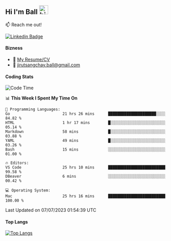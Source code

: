 ## Hi I'm Ball <img src="https://user-images.githubusercontent.com/1303154/88677602-1635ba80-d120-11ea-84d8-d263ba5fc3c0.gif" width="28px" height="28px" alt="hi">
 
:mailbox: Reach me out!

[![Linkedin Badge](https://img.shields.io/badge/-Jirut-0e76a8?style=flat&labelColor=0e76a8&logo=linkedin&logoColor=white)](https://www.linkedin.com/in/jirut-sangchay-338370251/)

<!-- TODO: Add last video link -->
#### Bizness
- :paperclip: [My Resume/CV](https://github.com/Jirut01/Jirut01/blob/main/file/jirut_resume.pdf)
- :email: jirutsangchay.ball@gmail.com

#### Coding Stats

<!--START_SECTION:waka-->
![Code Time](http://img.shields.io/badge/Code%20Time-18%20hrs%2032%20mins-blue)

📊 **This Week I Spent My Time On** 

```text
💬 Programming Languages: 
Go                       21 hrs 26 mins      █████████████████████░░░░   84.82 % 
HTML                     1 hr 17 mins        █░░░░░░░░░░░░░░░░░░░░░░░░   05.14 % 
Markdown                 58 mins             █░░░░░░░░░░░░░░░░░░░░░░░░   03.88 % 
YAML                     49 mins             █░░░░░░░░░░░░░░░░░░░░░░░░   03.26 % 
Bash                     15 mins             ░░░░░░░░░░░░░░░░░░░░░░░░░   01.00 % 

🔥 Editors: 
VS Code                  25 hrs 10 mins      █████████████████████████   99.58 % 
DBeaver                  6 mins              ░░░░░░░░░░░░░░░░░░░░░░░░░   00.42 % 

💻 Operating System: 
Mac                      25 hrs 16 mins      █████████████████████████   100.00 % 
```


 Last Updated on 07/07/2023 01:54:39 UTC
<!--END_SECTION:waka-->

#### Top Langs
[![Top Langs](https://github-readme-stats.vercel.app/api/top-langs/?username=Jirut01&layout=pie)](https://github.com/Jirut01/github-readme-stats)
